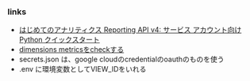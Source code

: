 ### links
- [はじめてのアナリティクス Reporting API v4: サービス アカウント向け Python クイックスタート](https://developers.google.com/analytics/devguides/reporting/core/v4/quickstart/service-py?hl=ja)
- [dimensions metricsをcheckする](https://ga-dev-tools.appspot.com/dimensions-metrics-explorer/)
- secrets.json は、google cloudのcredentialのoauthのものを使う
- .env に環境変数としてVIEW_IDをいれる 